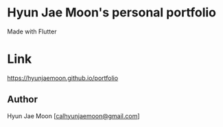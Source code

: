 # Hyun Jae Moon's personal portfolio

Made with Flutter

# Link

https://hyunjaemoon.github.io/portfolio

## Author

Hyun Jae Moon [calhyunjaemoon@gmail.com]
